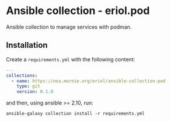 # Ansible collection - eriol.pod

Ansible collection to manage services with podman.

## Installation

Create a `requirements.yml` with the following content:

```yaml
---
collections:
  - name: https://noa.mornie.org/eriol/ansible-collection-pod
    type: git
    version: 0.1.0
```

and then, using ansible >= 2.10, run:

```
ansible-galaxy collection install -r requirements.yml
```

